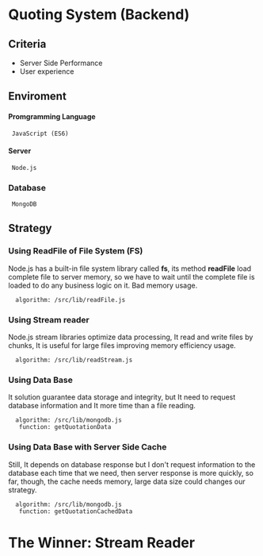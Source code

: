 # Quoting System (Backend)

## Criteria
- Server Side Performance
- User experience

## Enviroment

  #### Promgramming Language
     JavaScript (ES6)

  #### Server
     Node.js 

  ### Database
     MongoDB

## Strategy

### Using ReadFile of File System (FS)
Node.js has a built-in file system library called **fs**, its method **readFile** load complete file to server memory, so we have to wait until the complete file is loaded to do any business logic on it. Bad memory usage.
```
  algorithm: /src/lib/readFile.js
```
### Using Stream reader
Node.js stream libraries optimize data processing, It read and write files by chunks, It is useful for large files improving memory efficiency usage.
```
  algorithm: /src/lib/readStream.js
```
### Using Data Base
It solution guarantee data storage and integrity, but It need to request database information and It more time than a file reading.  
```
  algorithm: /src/lib/mongodb.js
   function: getQuotationData
```

### Using Data Base with Server Side Cache
Still, It depends on database response but I don't request information to the database each time that we need, then server response is more quickly, so far, though, the cache needs memory, large data size could changes our strategy.
```
  algorithm: /src/lib/mongodb.js
   function: getQuotationCachedData 
```


# The Winner: Stream Reader



